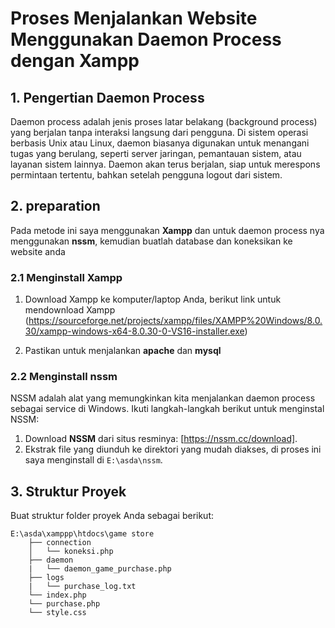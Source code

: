 # Proses Menjalankan Website Menggunakan Daemon Process dengan Xampp

## 1. Pengertian Daemon Process
Daemon process adalah jenis proses latar belakang (background process) yang berjalan tanpa interaksi langsung dari pengguna. Di sistem operasi berbasis Unix atau Linux, daemon biasanya digunakan untuk menangani tugas yang berulang, seperti server jaringan, pemantauan sistem, atau layanan sistem lainnya. Daemon akan terus berjalan, siap untuk merespons permintaan tertentu, bahkan setelah pengguna logout dari sistem.

## 2. preparation
Pada metode ini saya menggunakan **Xampp** dan untuk daemon process nya menggunakan **nssm**, kemudian buatlah database dan koneksikan ke website anda

### 2.1 Menginstall Xampp
1. Download Xampp ke komputer/laptop Anda, berikut link untuk mendownload Xampp (https://sourceforge.net/projects/xampp/files/XAMPP%20Windows/8.0.30/xampp-windows-x64-8.0.30-0-VS16-installer.exe)

2. Pastikan untuk menjalankan **apache** dan **mysql**

### 2.2 Menginstall nssm
NSSM adalah alat yang memungkinkan kita menjalankan daemon process sebagai service di Windows. Ikuti langkah-langkah berikut untuk menginstal NSSM:
1. Download **NSSM** dari situs resminya: [https://nssm.cc/download].
2. Ekstrak file yang diunduh ke direktori yang mudah diakses, di proses ini saya menginstall di  `E:\asda\nssm`.

## 3. Struktur Proyek
Buat struktur folder proyek Anda sebagai berikut:
```
E:\asda\xamppp\htdocs\game store  
    ├── connection   
    │   └── koneksi.php
    ├── daemon
    |   └── daemon_game_purchase.php
    ├── logs 
    |   └── purchase_log.txt
    └── index.php
    └── purchase.php
    └── style.css

    